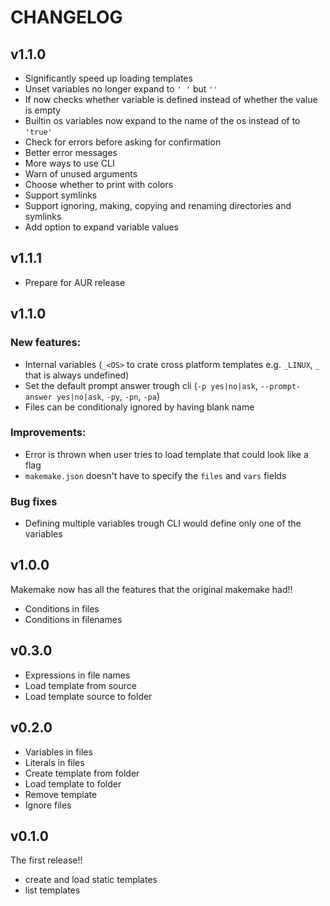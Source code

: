 # CHANGELOG

## v1.1.0
- Significantly speed up loading templates
- Unset variables no longer expand to `' '` but `''`
- If now checks whether variable is defined instead of whether the value is
  empty
- Builtin os variables now expand to the name of the os instead of to `'true'`
- Check for errors before asking for confirmation
- Better error messages
- More ways to use CLI
- Warn of unused arguments
- Choose whether to print with colors
- Support symlinks
- Support ignoring, making, copying and renaming directories and symlinks
- Add option to expand variable values

## v1.1.1
- Prepare for AUR release

## v1.1.0
### New features:
- Internal variables (`_<OS>` to crate cross platform templates e.g. `_LINUX`,
  `_` that is always undefined)
- Set the default prompt answer trough cli (`-p yes|no|ask`,
  `--prompt-answer yes|no|ask`, `-py`, `-pn`, `-pa`)
- Files can be conditionaly ignored by having blank name

### Improvements:
- Error is thrown when user tries to load template that could look like a flag
- `makemake.json` doesn't have to specify the `files` and `vars` fields

### Bug fixes
- Defining multiple variables trough CLI would define only one of the variables

## v1.0.0
Makemake now has all the features that the original makemake had!!
- Conditions in files
- Conditions in filenames

## v0.3.0
- Expressions in file names
- Load template from source
- Load template source to folder

## v0.2.0
- Variables in files
- Literals in files
- Create template from folder
- Load template to folder
- Remove template
- Ignore files

## v0.1.0
The first release!!
- create and load static templates
- list templates
